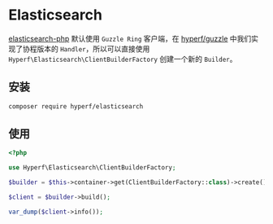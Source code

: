 # Elasticsearch

[elasticsearch-php](https://github.com/elastic/elasticsearch-php) 默认使用 `Guzzle Ring` 客户端，在 [hyperf/guzzle](https://github.com/hyperf-cloud/guzzle) 中我们实现了协程版本的 `Handler`，所以可以直接使用 `Hyperf\Elasticsearch\ClientBuilderFactory` 创建一个新的 `Builder`。

## 安装

```bash
composer require hyperf/elasticsearch
```
## 使用

```php
<?php

use Hyperf\Elasticsearch\ClientBuilderFactory;

$builder = $this->container->get(ClientBuilderFactory::class)->create()->setHosts(['http://127.0.0.1:9200']);

$client = $builder->build();

var_dump($client->info());
```
